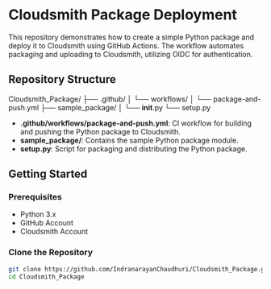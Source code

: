 # Cloudsmith Package Deployment

This repository demonstrates how to create a simple Python package and deploy it to Cloudsmith using GitHub Actions. The workflow automates packaging and uploading to Cloudsmith, utilizing OIDC for authentication.

## Repository Structure

Cloudsmith_Package/
├── .github/
│   └── workflows/
│       └── package-and-push.yml
├── sample_package/
│   └── __init__.py
└── setup.py


- **.github/workflows/package-and-push.yml**: CI workflow for building and pushing the Python package to Cloudsmith.
- **sample_package/**: Contains the sample Python package module.
- **setup.py**: Script for packaging and distributing the Python package.

## Getting Started

### Prerequisites

- Python 3.x
- GitHub Account
- Cloudsmith Account

### Clone the Repository

```sh
git clone https://github.com/IndranarayanChaudhuri/Cloudsmith_Package.git
cd Cloudsmith_Package
